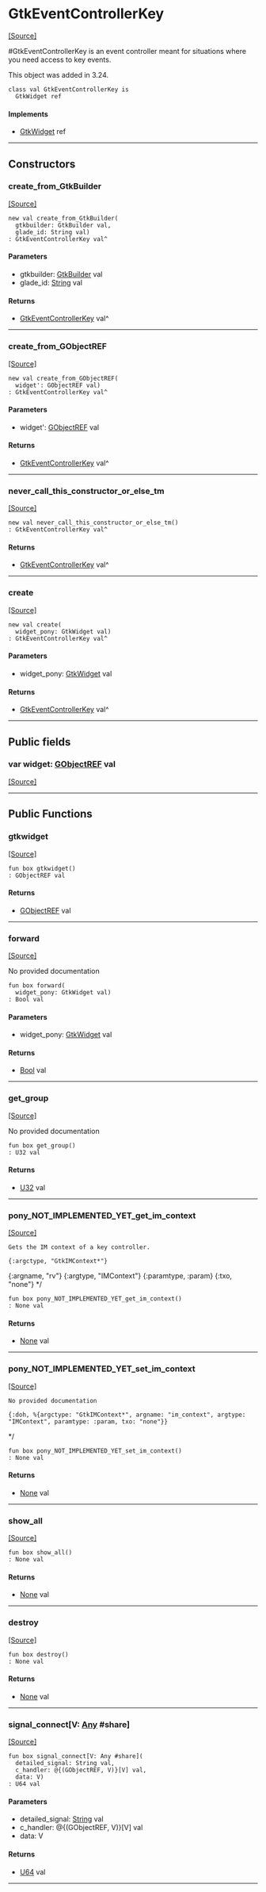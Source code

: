 # GtkEventControllerKey
<span class="source-link">[[Source]](src/gtk3/GtkEventControllerKey.md#L6)</span>

#GtkEventControllerKey is an event controller meant for situations
where you need access to key events.

This object was added in 3.24.


```pony
class val GtkEventControllerKey is
  GtkWidget ref
```

#### Implements

* [GtkWidget](gtk3-GtkWidget.md) ref

---

## Constructors

### create_from_GtkBuilder
<span class="source-link">[[Source]](src/gtk3/GtkEventControllerKey.md#L17)</span>


```pony
new val create_from_GtkBuilder(
  gtkbuilder: GtkBuilder val,
  glade_id: String val)
: GtkEventControllerKey val^
```
#### Parameters

*   gtkbuilder: [GtkBuilder](gtk3-GtkBuilder.md) val
*   glade_id: [String](builtin-String.md) val

#### Returns

* [GtkEventControllerKey](gtk3-GtkEventControllerKey.md) val^

---

### create_from_GObjectREF
<span class="source-link">[[Source]](src/gtk3/GtkEventControllerKey.md#L20)</span>


```pony
new val create_from_GObjectREF(
  widget': GObjectREF val)
: GtkEventControllerKey val^
```
#### Parameters

*   widget': [GObjectREF](gtk3-..-gobject-GObjectREF.md) val

#### Returns

* [GtkEventControllerKey](gtk3-GtkEventControllerKey.md) val^

---

### never_call_this_constructor_or_else_tm
<span class="source-link">[[Source]](src/gtk3/GtkEventControllerKey.md#L23)</span>


```pony
new val never_call_this_constructor_or_else_tm()
: GtkEventControllerKey val^
```

#### Returns

* [GtkEventControllerKey](gtk3-GtkEventControllerKey.md) val^

---

### create
<span class="source-link">[[Source]](src/gtk3/GtkEventControllerKey.md#L27)</span>


```pony
new val create(
  widget_pony: GtkWidget val)
: GtkEventControllerKey val^
```
#### Parameters

*   widget_pony: [GtkWidget](gtk3-GtkWidget.md) val

#### Returns

* [GtkEventControllerKey](gtk3-GtkEventControllerKey.md) val^

---

## Public fields

### var widget: [GObjectREF](gtk3-..-gobject-GObjectREF.md) val
<span class="source-link">[[Source]](src/gtk3/GtkEventControllerKey.md#L13)</span>



---

## Public Functions

### gtkwidget
<span class="source-link">[[Source]](src/gtk3/GtkEventControllerKey.md#L15)</span>


```pony
fun box gtkwidget()
: GObjectREF val
```

#### Returns

* [GObjectREF](gtk3-..-gobject-GObjectREF.md) val

---

### forward
<span class="source-link">[[Source]](src/gtk3/GtkEventControllerKey.md#L31)</span>


No provided documentation


```pony
fun box forward(
  widget_pony: GtkWidget val)
: Bool val
```
#### Parameters

*   widget_pony: [GtkWidget](gtk3-GtkWidget.md) val

#### Returns

* [Bool](builtin-Bool.md) val

---

### get_group
<span class="source-link">[[Source]](src/gtk3/GtkEventControllerKey.md#L37)</span>


No provided documentation


```pony
fun box get_group()
: U32 val
```

#### Returns

* [U32](builtin-U32.md) val

---

### pony_NOT_IMPLEMENTED_YET_get_im_context
<span class="source-link">[[Source]](src/gtk3/GtkEventControllerKey.md#L43)</span>


    Gets the IM context of a key controller.

    {:argctype, "GtkIMContext*"}
{:argname, "rv"}
{:argtype, "IMContext"}
{:paramtype, :param}
{:txo, "none"}
*/


```pony
fun box pony_NOT_IMPLEMENTED_YET_get_im_context()
: None val
```

#### Returns

* [None](builtin-None.md) val

---

### pony_NOT_IMPLEMENTED_YET_set_im_context
<span class="source-link">[[Source]](src/gtk3/GtkEventControllerKey.md#L55)</span>


    No provided documentation

    {:doh, %{argctype: "GtkIMContext*", argname: "im_context", argtype: "IMContext", paramtype: :param, txo: "none"}}
*/


```pony
fun box pony_NOT_IMPLEMENTED_YET_set_im_context()
: None val
```

#### Returns

* [None](builtin-None.md) val

---

### show_all
<span class="source-link">[[Source]](src/gtk3/GtkWidget.md#L4)</span>


```pony
fun box show_all()
: None val
```

#### Returns

* [None](builtin-None.md) val

---

### destroy
<span class="source-link">[[Source]](src/gtk3/GtkWidget.md#L7)</span>


```pony
fun box destroy()
: None val
```

#### Returns

* [None](builtin-None.md) val

---

### signal_connect\[V: [Any](builtin-Any.md) #share\]
<span class="source-link">[[Source]](src/gtk3/GtkWidget.md#L10)</span>


```pony
fun box signal_connect[V: Any #share](
  detailed_signal: String val,
  c_handler: @{(GObjectREF, V)}[V] val,
  data: V)
: U64 val
```
#### Parameters

*   detailed_signal: [String](builtin-String.md) val
*   c_handler: @{(GObjectREF, V)}[V] val
*   data: V

#### Returns

* [U64](builtin-U64.md) val

---

